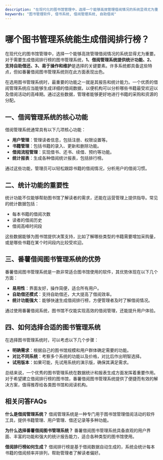 ```yaml
---
description: "在现代化的图书馆管理中，选择一个能够高效管理借阅情况的系统显得尤为重要。对于需要生成借阅排行榜的图书管理系统，**1、借阅管理系统提供统计功能、2、支持自助借还、3、易于操作和维护**是选择的关键要素。许多系统都具备这些特点，但如番薯借阅图书管理系统则在此方面表现出色。"
keywords: "图书管理软件, 借书系统, 借阅管理系统, 自助借阅"
---
```

# 哪个图书管理系统能生成借阅排行榜？

在现代化的图书馆管理中，选择一个能够高效管理借阅情况的系统显得尤为重要。对于需要生成借阅排行榜的图书管理系统，**1、借阅管理系统提供统计功能、2、支持自助借还、3、易于操作和维护**是选择的关键要素。许多系统都具备这些特点，但如番薯借阅图书管理系统则在此方面表现出色。

在选用图书管理系统时，最重要的功能之一就是其报告和统计能力。一个优质的借阅管理系统应当能够生成详细的借阅数据，以便机构可以分析哪些书籍最受欢迎以及借阅活动的高峰期。通过这些数据，管理者能够更好地进行书籍的采购和资源的分配。

## 一、借阅管理系统的核心功能

借阅管理系统通常具有以下几项核心功能：

- **用户管理**：管理读者信息，包括注册、权限设置等。
- **书籍管理**：包括书籍的录入、更新和删除功能。
- **借阅流程管理**：实现借书、还书、续借、预约等功能。
- **统计报表**：生成各种借阅统计报表，包括排行榜。

通过这些功能，管理员可以轻松跟踪书籍的借阅情况，分析用户的借阅习惯。

## 二、统计功能的重要性

统计功能不仅能够帮助图书馆了解读者的需求，还能在运营管理上提供指导。常见的统计数据包括：

- 每本书籍的借阅次数
- 读者的借阅历史
- 借阅高峰时间段

这些数据能够为图书馆提供决策支持，比如了解哪些类型的书籍需要增加采购量，或是哪些书籍在某个时间段内比较受欢迎。

## 三、番薯借阅图书管理系统的优势

番薯借阅图书管理系统是一款非常适合图书馆使用的软件，其优势体现在以下几个方面：

- **易用性**：界面友好，操作简便，适合所有用户。
- **自助借还模式**：支持自助借还，大大提高了借阅效率。
- **统计功能强大**：能够快速生成借阅排行榜，方便管理者及时了解借阅情况。

通过使用番薯借阅系统，图书馆不仅能实现高效的借阅管理，还能提升用户体验。

## 四、如何选择合适的图书管理系统

在选择图书管理系统时，可以考虑以下几个步骤：

- **明确需求**：根据自己的图书馆规模和用户群体确定需要的功能。
- **对比不同系统**：考察多个系统的功能以及价格，对比后作出明智选择。
- **试用版本**：如果可能，先试用系统的演示版，确保其满足需求。

总结来说，一个优秀的图书管理系统在数据统计和报表生成方面发挥着重要作用。对于希望建立借阅排行榜的图书馆，番薯借阅图书管理系统提供了便捷而有效的解决方案，值得推荐给各类图书馆和阅读机构。

## 相关问答FAQs

**什么是借阅管理系统？**
借阅管理系统是一种专门用于图书馆管理借阅活动的软件工具，提供书籍管理、用户管理、借还记录等多种功能。

**为什么选择番薯借阅图书管理系统？**
番薯借阅图书管理系统具备直观的用户界面、丰富的功能和强大的统计报告能力，适合各种类型的图书馆使用。

**借阅排行榜如何生成？**
借阅排行榜是基于借阅数据自动生成的，系统会统计每本书籍的借阅频率并排列，帮助管理者了解读者偏好。
